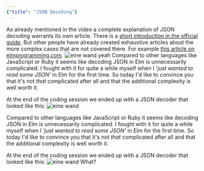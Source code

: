```yaml
---
{"title": "JSON Decoding"}
---
```

As already mentioned in the video a complete explanation of JSON decoding warrants its own article. There is a [short introduction in the official guide](https://guide.elm-lang.org/effects/json.html).
But other people have already created exhaustive articles about the more complex cases that are not covered there. For example [this article on elmprogramming.com](https://elmprogramming.com/decoding-json-part-1.html#decoding-json).
![eine wand yeah](one.jpg "zoomable_1::title")
Compared to other languages like JavaScript or Ruby it seems like decoding JSON in Elm is unnecessarily complicated. I fought with it for quite a while myself when I *'just wanted to read some JSON'* in Elm for the first time.
So today I'd like to convince you that it's not *that* complicated after all and that the additional complexity is well worth it.

At the end of the coding session we ended up with a JSON decoder that looked like this:
![eine wand](two.jpg "zoomable_2::title")

Compared to other languages like JavaScript or Ruby it seems like decoding JSON in Elm is unnecessarily complicated. I fought with it for quite a while myself when I *'just wanted to read some JSON'* in Elm for the first time.
So today I'd like to convince you that it's not *that* complicated after all and that the additional complexity is well worth it.

At the end of the coding session we ended up with a JSON decoder that looked like this:
![eine wand](three.jpg "zoomable_3::title")
What?

